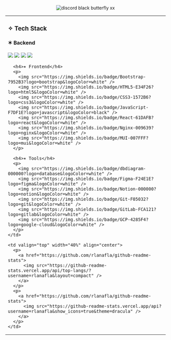 <div align="center">
  
![discord black butterfly xx](https://github.com/user-attachments/assets/e5e36620-d00c-4a44-af0c-87a9a2523cb2)

</div>

<table style="width:100%;">
  <tr>
    <td valign="top" width="60%" align="left">
      <h3>✧ Tech Stack</h3>
      <h4>✶ Backend</h4>
      <p>
        <img src="https://img.shields.io/badge/Java-007396?logo=java&logoColor=white" />
        <img src="https://img.shields.io/badge/SpringBoot-6DB33F?logo=springboot&logoColor=white" />
        <img src="https://img.shields.io/badge/Spring%20Data%20JPA-6DB33F?logo=spring&logoColor=white" />
        <img src="https://img.shields.io/badge/MySQL-4479A1?logo=mysql&logoColor=white" />
      </p>

      <h4>✶ Frontend</h4>
      <p>
        <img src="https://img.shields.io/badge/Bootstrap-7952B3?logo=bootstrap&logoColor=white" />
        <img src="https://img.shields.io/badge/HTML5-E34F26?logo=html5&logoColor=white" />
        <img src="https://img.shields.io/badge/CSS3-1572B6?logo=css3&logoColor=white" />
        <img src="https://img.shields.io/badge/JavaScript-F7DF1E?logo=javascript&logoColor=black" />
        <img src="https://img.shields.io/badge/React-61DAFB?logo=react&logoColor=white" />
        <img src="https://img.shields.io/badge/Nginx-009639?logo=nginx&logoColor=white" />
        <img src="https://img.shields.io/badge/MUI-007FFF?logo=mui&logoColor=white" />
      </p>

      <h4>✶ Tools</h4>
      <p>
        <img src="https://img.shields.io/badge/dbdiagram-000000?logo=database&logoColor=white" />
        <img src="https://img.shields.io/badge/Figma-F24E1E?logo=figma&logoColor=white" />
        <img src="https://img.shields.io/badge/Notion-000000?logo=notion&logoColor=white" />
        <img src="https://img.shields.io/badge/Git-F05032?logo=git&logoColor=white" />
        <img src="https://img.shields.io/badge/GitLab-FCA121?logo=gitlab&logoColor=white" />
        <img src="https://img.shields.io/badge/GCP-4285F4?logo=google-cloud&logoColor=white" />
      </p>
    </td>

    <td valign="top" width="40%" align="center">
      <p>
        <a href="https://github.com/rlanafla/github-readme-stats">
          <img src="https://github-readme-stats.vercel.app/api/top-langs/?username=rlanafla&layout=compact" />
        </a>
      </p>
      <p>
        <a href="https://github.com/rlanafla/github-readme-stats">
          <img src="https://github-readme-stats.vercel.app/api?username=rlanafla&show_icons=true&theme=dracula" />
        </a>
      </p>
    </td>
  </tr>
</table>
